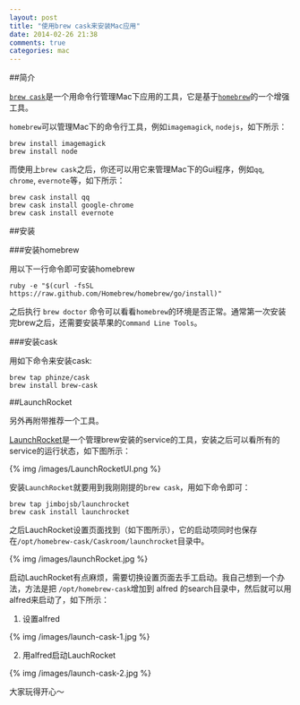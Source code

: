 ```yaml
---
layout: post
title: "使用brew cask来安装Mac应用"
date: 2014-02-26 21:38
comments: true
categories: mac
---
```


##简介

[`brew cask`](https://github.com/phinze/homebrew-cask)是一个用命令行管理Mac下应用的工具，它是基于[`homebrew`](http://brew.sh/)的一个增强工具。

`homebrew`可以管理Mac下的命令行工具，例如`imagemagick`, `nodejs`，如下所示：

```
brew install imagemagick
brew install node

```

而使用上`brew cask`之后，你还可以用它来管理Mac下的Gui程序，例如`qq`, `chrome`, `evernote`等，如下所示：

```
brew cask install qq
brew cask install google-chrome
brew cask install evernote

```

<!-- more -->

##安装

###安装homebrew

用以下一行命令即可安装homebrew
```
ruby -e "$(curl -fsSL https://raw.github.com/Homebrew/homebrew/go/install)"
```

之后执行 `brew doctor` 命令可以看看`homebrew`的环境是否正常。通常第一次安装完brew之后，还需要安装苹果的`Command Line Tools`。


###安装cask

用如下命令来安装cask:

```
brew tap phinze/cask
brew install brew-cask
```

##LaunchRocket

另外再附带推荐一个工具。

[LaunchRocket](https://github.com/jimbojsb/launchrocket)是一个管理brew安装的service的工具，安装之后可以看所有的service的运行状态，如下图所示：

{% img /images/LaunchRocketUI.png %}

安装`LaunchRocket`就要用到我刚刚提的`brew cask`，用如下命令即可：

```
brew tap jimbojsb/launchrocket
brew cask install launchrocket
```

之后LauchRocket设置页面找到（如下图所示），它的启动项同时也保存在`/opt/homebrew-cask/Caskroom/launchrocket`目录中。

{% img /images/launchRocket.jpg %}

启动LauchRocket有点麻烦，需要切换设置页面去手工启动。我自己想到一个办法，方法是把 `/opt/homebrew-cask`增加到 alfred 的search目录中，然后就可以用alfred来启动了，如下所示：

 1. 设置alfred

{% img /images/launch-cask-1.jpg %}

 2. 用alfred启动LauchRocket

{% img /images/launch-cask-2.jpg %}

大家玩得开心～